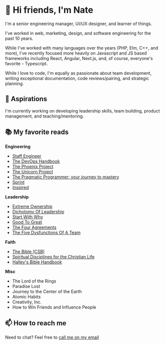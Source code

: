 # 👋 Hi friends, I'm Nate

I'm a senior engineering manager, UI/UX designer, and learner of things.

I've worked in web, marketing, design, and software engineering for the past 10 years.

While I've worked with many languages over the years (PHP, Elm, C++, and more), I've recently focused more heavily on Javascript and JS based frameworks including React, Angular, Next.js, and, of course, everyone's favorite - Typescript.

While I love to code, I'm equally as passionate about team development, writing exceptional documentation, code reviews/pairing, and strategic planning.

## 🔭 Aspirations

I'm currently working on developing leadership skills, team building, product management, and teaching/mentoring.

## 📚 My favorite reads

**Engineering**

- [Staff Engineer](https://staffeng.com/book)
- [The DevOps Handbook](https://itrevolution.com/the-devops-handbook/)
- [The Phoenix Project](https://itrevolution.com/the-phoenix-project/)
- [The Unicorn Project](https://itrevolution.com/the-unicorn-project/)
- [The Pragmatic Programmer: your journey to mastery](https://www.pearson.com/store/p/the-pragmatic-programmer-your-journey-to-mastery-20th-anniversary-edition/P100002723040/9780135957059)
- [Sprint](https://www.thesprintbook.com/)
- [Inspired](https://www.amazon.com/INSPIRED-Create-Tech-Products-Customers/dp/1119387507)

**Leadership**

- [Extreme Ownership](https://echelonfront.com/extreme-ownership/)
- [Dichotomy Of Leadership](https://echelonfront.com/dichotomy-of-leadership/)
- [Start With Why](https://simonsinek.com/books/start-with-why/)
- [Good To Great](https://www.amazon.com/Good-Great-Some-Companies-Others/dp/0066620996)
- [The Four Agreements](https://www.amazon.com/Four-Agreements-Practical-Personal-Freedom/dp/1804220337)
- [The Five Dysfunctions Of A Team](https://www.amazon.com/Five-Dysfunctions-Team-Leadership-Fable/dp/8126522747)

**Faith**

- [The Bible (CSB)](https://csbible.com/)
- [Spiritual Disciplines for the Christian Life](https://biblicalspirituality.org/product/spiritual-disciplines-for-the-christian-life/)
- [Halley's Bible Handbook](https://www.christianbook.com/handbook-deluxe-edition-completely-revised-expanded/henry-halley/9780310519416/pd/519411)

**Misc**

- The Lord of the Rings
- Paradise Lost
- Journey to the Center of the Earth
- Atomic Habits
- Creativity, Inc.
- How to Win Friends and Influence People

## 📫 How to reach me

Need to chat? Feel free to [call me on my email](mailto:n8cornelius@gmail.com)
